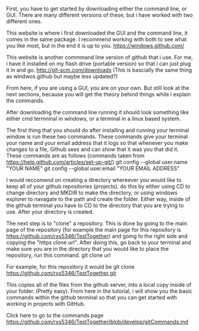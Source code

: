 First, you have to get started by downloading either the command line, or GUI.  There are many different versions of these, but i have worked with two different ones.

This website is where i first downloaded the GUI and the command line, it comes in the same package.  I recommend working with both to see what you like most, but in the end it is up to you.
https://windows.github.com/

This website is another commmand line version of github that i use.  For me, i have it installed on my flash drive (portable version) so that i can just plug it in and go.
http://git-scm.com/downloads
  (This is bascially the same thing as windwos.github but maybe less updated?)

From here, if you are using a GUI, you are on your own.  But still look at the next sections, because you will get the theory behind things while i explain the commands.

After downloading the command line running it should look something like either cmd termninal in windows, or a terminal in a linux based system.  

The first thing that you should do after installing and running your terminal window is run these two commands.  These commands give your terminal your name and  your email address that it logs so that whenever you make changes to a file, Github sees and can show that it was you that did it.  These commands are as follows (commands taken from https://help.github.com/articles/set-up-git/)
  git config --global user.name "YOUR NAME"
  git config --global user.email "YOUR EMAIL ADDRESS"


I would reccomend on creating a directory whereever you would like to keep all of your github repositories (projects).  do this by either using CD to change directory and MKDIR to make the directory, or using windows explorer to navagate to the path and create the folder.  Either way, inside of the github terminal you have to CD to the directory that you are trying to use.  After your directory is created.

The next step is to "clone" a repository.  This is done by going to the main page of the repository (for example the main page for this repository is https://github.com/rxs5346/TestTogether) and going to the right side and copying the "https clone url".  After doing this, go back to your terminal and make sure you are in the directory that you would like to place the repository, run this command.
      git clone url

For example, for this repository it would be
      git clone https://github.com/rxs5346/TestTogether.git

This copies all of the files from the github server, into a local copy inside of your folder.  (Pretty easy).  From here in the tutorial, i will show you the basic commands within the github terminal so that you can get started with working in projects with GitHub.


Click here to go to the commands page
https://github.com/rxs5346/TestTogether/blob/develop/gitCommands.md
